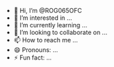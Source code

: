 - 👋 Hi, I’m @ROG065OFC
- 👀 I’m interested in ...
- 🌱 I’m currently learning ...
- 💞️ I’m looking to collaborate on ...
- 📫 How to reach me ...
- 😄 Pronouns: ...
- ⚡ Fun fact: ...

<!---
ROG065OFC/ROG065OFC is a ✨ special ✨ repository because its `README.md` (this file) appears on your GitHub profile.
You can click the Preview link to take a look at your changes.
--->
